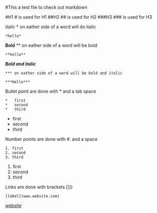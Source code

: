 #This a test file to check out markdown
    
#H1 
    # is used for H1
##H2
    ## is used for H2
###H3
    ### is used for H3
    
*italic*
    * on eather side of a word will do italic
    
    *hello*

**Bold**
    ** on eather side of a word will be bold
    
    **hello** 
    
***Bold and italic***

    *** on eather side of a word will be bold and italic
    
    ***Hello***
    
Bullet point are done with \* and a tab space

    *   first
    *   second
    *   third
    
*   first
*   second
*   third

Number points are done with \#. and a space

    1. first
    2. second
    3. third
1. first
2. second
3. third

Links are done with brackets \[]()

    [label](www.website.com)
    
[website](www.website.com)
